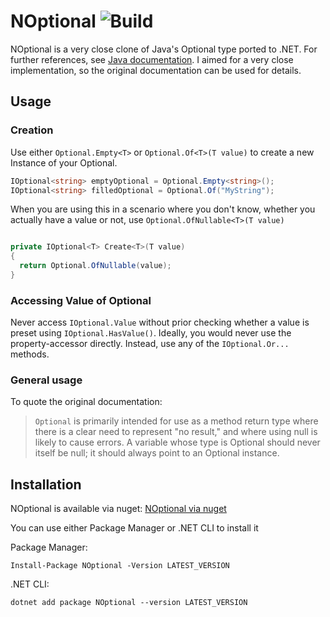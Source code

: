 # NOptional ![Build](https://github.com/Tim94M/NOptional/workflows/Build/badge.svg)

NOptional is a very close clone of Java's Optional type ported to .NET. For further references, see [Java documentation](https://devdocs.io/openjdk~15/java.base/java/util/optional). I aimed for a very close implementation, so the original documentation can be used for details.

## Usage

### Creation

Use either `Optional.Empty<T>` or `Optional.Of<T>(T value)` to create a new Instance of your Optional. 

```c#
IOptional<string> emptyOptional = Optional.Empty<string>();
IOptional<string> filledOptional = Optional.Of("MyString");
```

When you are using this in a scenario where you don't know, whether you actually have a value or not, use `Optional.OfNullable<T>(T value)`
```c#

private IOptional<T> Create<T>(T value)
{
  return Optional.OfNullable(value);
}

```
### Accessing Value of Optional

Never access `IOptional.Value` without prior checking whether a value is preset using `IOptional.HasValue()`. Ideally, you would never use the property-accessor directly. Instead, use any of the `IOptional.Or...` methods.

### General usage

To quote the original documentation:

> `Optional` is primarily intended for use as a method return type where there is a clear need to represent "no result," and where using null is likely to cause errors. A variable whose type is Optional should never itself be null; it should always point to an Optional instance.

## Installation

NOptional is available via nuget: [NOptional via nuget](https://www.nuget.org/packages/NOptional/) 

You can use either Package Manager or .NET CLI to install it

Package Manager:
```
Install-Package NOptional -Version LATEST_VERSION
```

.NET CLI:
```
dotnet add package NOptional --version LATEST_VERSION
```
